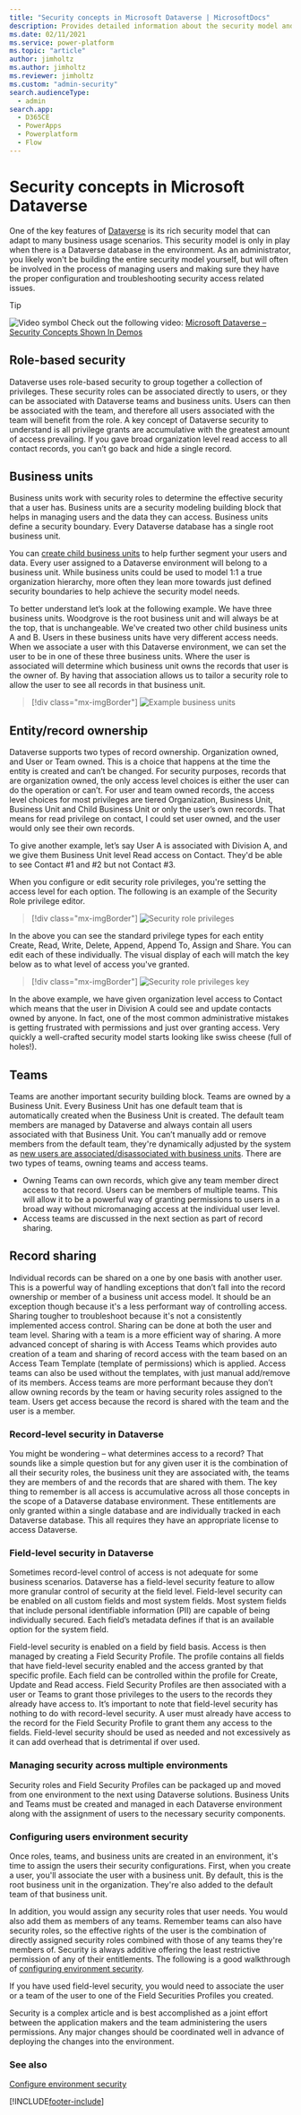 ```yaml
---
title: "Security concepts in Microsoft Dataverse | MicrosoftDocs"
description: Provides detailed information about the security model and concepts in Microsoft Dataverse.
ms.date: 02/11/2021
ms.service: power-platform
ms.topic: "article"
author: jimholtz
ms.author: jimholtz
ms.reviewer: jimholtz
ms.custom: "admin-security"
search.audienceType: 
  - admin
search.app:
  - D365CE
  - PowerApps
  - Powerplatform
  - Flow
---
```

# Security concepts in Microsoft Dataverse

One of the key features of [Dataverse](/powerapps/maker/common-data-service/data-platform-intro) is its rich security model that can adapt to many business usage scenarios. This security model is only in play when there is a Dataverse database in the environment. As an administrator, you likely won't be building the entire security model yourself, but will often be involved in the process of managing users and making sure they have the proper configuration and troubleshooting security access related issues.

> [!TIP]
> ![Video symbol](../admin/media/video-thumbnail-4.png "Video symbol") Check out the following video: [Microsoft Dataverse – Security Concepts Shown In Demos](https://youtu.be/8UWSj-vvxzU)  

## Role-based security

Dataverse uses role-based security to group together a collection of privileges. These security roles can be associated directly to users, or they can be associated with Dataverse teams and business units. Users can then be associated with the team, and therefore all users associated with the team will benefit from the role. A key concept of Dataverse security to understand is all privilege grants are accumulative with the greatest amount of access prevailing. If you gave broad organization level read access to all contact records, you can’t go back and hide a single record.

## Business units

Business units work with security roles to determine the effective security that a user has. Business units are a security modeling building block that helps in managing users and the data they can access. Business units define a security boundary. Every Dataverse database has a single root business unit.

You can [create child business units](./create-edit-business-units.md) to help further segment your users and data. Every user assigned to a Dataverse environment will belong to a business unit. While business units could be used to model 1:1 a true organization hierarchy, more often they lean more towards just defined security boundaries to help achieve the security model needs.

To better understand let’s look at the following example. We have three business units. Woodgrove is the root business unit and will always be at the top, that is unchangeable. We've created two other child business units A and B. Users in these business units have very different access needs. When we associate a user with this Dataverse environment, we can set the user to be in one of these three business units. Where the user is associated will determine which business unit owns the records that user is the owner of. By having that association allows us to tailor a security role to allow the user to see all records in that business unit.

> [!div class="mx-imgBorder"] 
> ![Example business units](media/example-business-unit.png "Example business units")

## Entity/record ownership

Dataverse supports two types of record ownership. Organization owned, and User or Team owned. This is a choice that happens at the time the entity is created and can’t be changed. For security purposes, records that are organization owned, the only access level choices is either the user can do the operation or can’t. For user and team owned records, the access level choices for most privileges are tiered Organization, Business Unit, Business Unit and Child Business Unit or only the user’s own records. That means for read privilege on contact, I could set user owned, and the user would only see their own records.

To give another example, let’s say User A is associated with Division A, and we give them Business Unit level Read access on Contact. They'd be able to see Contact #1 and #2 but not Contact #3.

When you configure or edit security role privileges, you're setting the access level for each option. The following is an example of the Security Role privilege editor.

> [!div class="mx-imgBorder"] 
> ![Security role privileges](media/security-role-privileges.png "Security role privileges")


In the above you can see the standard privilege types for each entity Create, Read, Write, Delete, Append, Append To, Assign and Share. You can edit each of these individually. The visual display of each will match the key below as to what level of access you've granted.

> [!div class="mx-imgBorder"] 
> ![Security role privileges key](media/security-role-privileges-key.png "Security role privileges key")


In the above example, we have given organization level access to Contact which means that the user in Division A could see and update contacts owned by anyone. In fact, one of the most common administrative mistakes is getting frustrated with permissions and just over granting access. Very quickly a well-crafted security model starts looking like swiss cheese (full of holes!).

## Teams

Teams are another important security building block. Teams are owned by a Business Unit. Every Business Unit has one default team that is automatically created when the Business Unit is created. The default team members are managed by Dataverse and always contain all users associated with that Business Unit. You can’t manually add or remove members from the default team, they're dynamically adjusted by the system as [new users are associated/disassociated with business units](./create-edit-business-units.md). There are two types of teams, owning teams and access teams.
- Owning Teams can own records, which give any team member direct access to that record. Users can be members of multiple teams. This will allow it to be a powerful way of granting permissions to users in a broad way without micromanaging access at the individual user level. 
- Access teams are discussed in the next section as part of record sharing.

## Record sharing

Individual records can be shared on a one by one basis with another user. This is a powerful way of handling exceptions that don’t fall into the record ownership or member of a business unit access model. It should be an exception though because it's a less performant way of controlling access. Sharing tougher to troubleshoot because it's not a consistently implemented access control. Sharing can be done at both the user and team level. Sharing with a team is a more efficient way of sharing. A more advanced concept of sharing is with Access Teams which provides auto creation of a team and sharing of record access with the team based on an Access Team Template (template of permissions) which is applied. Access teams can also be used without the templates, with just manual add/remove of its members. Access teams are more performant because they don’t allow owning records by the team or having security roles assigned to the team. Users get access because the record is shared with the team and the user is a member.

### Record-level security in Dataverse

You might be wondering – what determines access to a record? That sounds like a simple question but for any given user it is the combination of all their security roles, the business unit they are associated with, the teams they are members of and the records that are shared with them. The key thing to remember is all access is accumulative across all those concepts in the scope of a Dataverse database environment. These entitlements are only granted within a single database and are individually tracked in each Dataverse database. This all requires they have an appropriate license to access Dataverse.

### Field-level security in Dataverse

Sometimes record-level control of access is not adequate for some business scenarios. Dataverse has a field-level security feature to allow more granular control of security at the field level. Field-level security can be enabled on all custom fields and most system fields. Most system fields that include personal identifiable information (PII) are capable of being individually secured. Each field’s metadata defines if that is an available option for the system field.

Field-level security is enabled on a field by field basis. Access is then managed by creating a Field Security Profile. The profile contains all fields that have field-level security enabled and the access granted by that specific profile. Each field can be controlled within the profile for Create, Update and Read access. Field Security Profiles are then associated with a user or Teams to grant those privileges to the users to the records they already have access to. It’s important to note that field-level security has nothing to do with record-level security. A user must already have access to the record for the Field Security Profile to grant them any access to the fields. Field-level security should be used as needed and not excessively as it can add overhead that is detrimental if over used.

### Managing security across multiple environments

Security roles and Field Security Profiles can be packaged up and moved from one environment to the next using Dataverse solutions. Business Units and Teams must be created and managed in each Dataverse environment along with the assignment of users to the necessary security components.

### Configuring users environment security

Once roles, teams, and business units are created in an environment, it's time to assign the users their security configurations. First, when you create a user, you'll associate the user with a business unit. By default, this is the root business unit in the organization. They're also added to the default team of that business unit.

In addition, you would assign any security roles that user needs. You would also add them as members of any teams. Remember teams can also have security roles, so the effective rights of the user is the combination of directly assigned security roles combined with those of any teams they're members of. Security is always additive offering the least restrictive permission of any of their entitlements. The following is a good walkthrough of [configuring environment security](database-security.md).

If you have used field-level security, you would need to associate the user or a team of the user to one of the Field Securities Profiles you created.

Security is a complex article and is best accomplished as a joint effort between the application makers and the team administering the users permissions. Any major changes should be coordinated well in advance of deploying the changes into the environment.

### See also
[Configure environment security](database-security.md)


[!INCLUDE[footer-include](../includes/footer-banner.md)]